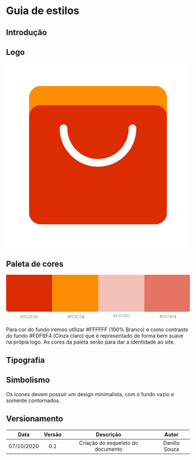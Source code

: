 # Guia de estilos

## Introdução

## Logo

![Logo](images/aliExpressLogo.png ':size=550')

## Paleta de cores

![Paleta de cores](images/colorPalette.png)

Para cor do fundo iremos utilizar #FFFFFF (100% Branco) e como contraste do fundo #FDF6F4 (Cinza claro) que é representado de forma bem suave na própia logo. As cores da paleta serão para dar a identidade ao site.

## Tipografia

## Simbolismo

Os icones devem possuir um design minimalista, com o fundo vazio e somente contornados.

## Versionamento

|Data|Versão|Descrição|Autor|
|:-:|:-:|:-:|:-:|
|07/10/2020|0.1|Criação do esqueleto do documento|Danillo Souza|
